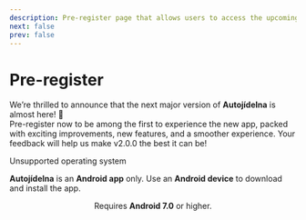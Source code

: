 ```yaml
---
description: Pre-register page that allows users to access the upcoming v2.0.0 release of the app.
next: false
prev: false
---
```


# Pre-register

We’re thrilled to announce that the next major version of **Autojídelna** is almost here! 🎉  
Pre-register now to be among the first to experience the new app, packed with exciting improvements, new features, and a smoother experience. Your feedback will help us make v2.0.0 the best it can be!

<div v-if="!isAndroid" class="custom-block danger">
 <p class="custom-block-title">Unsupported operating system</p>
  <p>
    <strong>Autojídelna</strong> is an <strong>Android app</strong> only.
     Use an <strong>Android device</strong> to download and install the app.
  </p>
</div>

<DownloadButton :releaseData="releaseData" />

<div style="text-align: center;">Requires <b>Android 7.0</b> or higher.</div >

<!-- Setup script-->

<script setup lang="ts">
  import ReleaseDate from "@theme/components/ReleaseDate.vue";
  import DownloadButton from "@theme/components/DownloadButton.vue";
  import Changelog from "@theme/components/Changelog.vue";
  import { computed, onMounted, ref } from 'vue';
  import { data as loaderData } from '@theme/data/releaseWithChangelogs.data.ts';
  const releaseData = loaderData.latest;

  const isAndroid = ref(true)
  onMounted(() => {
    isAndroid.value = !!navigator.userAgent.match(/android/i)
  })
</script>
